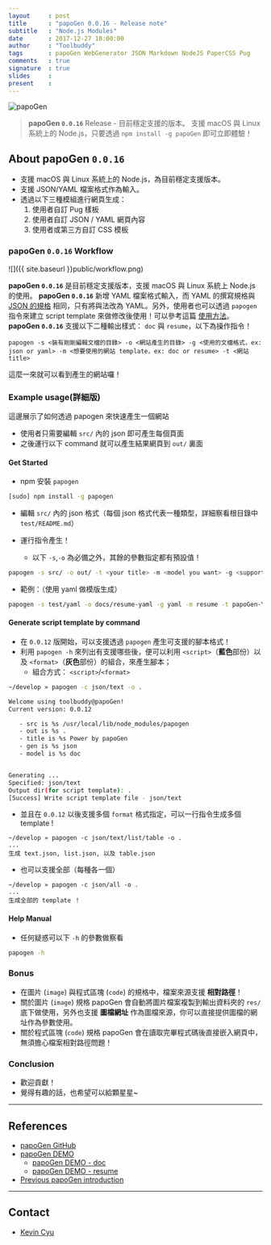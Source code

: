 ```yaml
---
layout     : post
title      : "papoGen 0.0.16 - Release note"
subtitle   : "Node.js Modules"
date       : 2017-12-27 18:00:00
author     : "Toolbuddy"
tags       : papoGen WebGenerator JSON Markdown NodeJS PaperCSS Pug
comments   : true
signature  : true
slides     : 
present    : 
---
```


![papoGen](https://i.imgur.com/ts1PC5b.png)

> **papoGen `0.0.16`** Release - 目前穩定支援的版本。
> 支援 macOS 與 Linux 系統上的 Node.js，只要透過 `npm install -g papoGen` 即可立即體驗！

## About papoGen `0.0.16`

* 支援 macOS 與 Linux 系統上的 Node.js，為目前穩定支援版本。
* 支援 JSON/YAML 檔案格式作為輸入。
* 透過以下三種模組進行網頁生成：
    1. 使用者自訂 Pug 樣板
    2. 使用者自訂 JSON / YAML 網頁內容
    3. 使用者或第三方自訂 CSS 模板

### papoGen `0.0.16` Workflow

![]({{ site.baseurl }}public/workflow.png)

**papoGen `0.0.16`** 是目前穩定支援版本，支援 macOS 與 Linux 系統上 Node.js 的使用。
**papoGen `0.0.16`** 新增 YAML 檔案格式輸入，而 YAML 的撰寫規格與 [JSON 的規格]((https://github.com/toolbuddy/papoGen/tree/master/test/json)) 相同，只有將與法改為 YAML。另外，使用者也可以透過 `papogen` 指令來建立 script template 來做修改後使用！可以參考這篇 [使用方法](https://github.com/toolbuddy/papoGen/blob/master/example/README.md#generate-script-template-by-command)。
**papoGen `0.0.16`** 支援以下二種輸出樣式： `doc` 與 `resume`，以下為操作指令！
```
papogen -s <裝有剛剛編輯文檔的目錄> -o <網站產生的目錄> -g <使用的文檔格式，ex: json or yaml> -m <想要使用的網站 template，ex: doc or resume> -t <網站 title>
```
這麼一來就可以看到產生的網站囉！

### Example usage(詳細版)

這邊展示了如何透過 papogen 來快速產生一個網站

* 使用者只需要編輯 `src/` 內的 json 即可產生每個頁面
* 之後運行以下 command 就可以產生結果網頁到 `out/` 裏面


#### Get Started

* npm 安裝 `papogen` 
```bash
[sudo] npm install -g papogen
```

* 編輯 `src/` 內的 json 格式（每個 json 格式代表一種類型，詳細察看根目錄中 `test/README.md`）

* 運行指令產生！
    * 以下 `-s`,`-o` 為必備之外，其餘的參數指定都有預設值！
```bash
papogen -s src/ -o out/ -t <your title> -m <model you want> -g <support format>
```

* 範例：（使用 yaml 做模版生成）
```bash
papogen -s test/yaml -o docs/resume-yaml -g yaml -m resume -t papoGen-YAML
```

#### Generate script template by command

* 在 `0.0.12` 版開始，可以支援透過 `papogen` 產生可支援的腳本格式！
* 利用 `papogen -h` 來列出有支援哪些後，便可以利用 `<script>`（**藍色**部份）以及 `<format>`（**灰色**部份）的組合，來產生腳本；
    * 組合方式： `<script>`/`<format>`

```bash
~/develop » papogen -c json/text -o .

Welcome using toolbuddy@papoGen!
Current version: 0.0.12

   - src is %s /usr/local/lib/node_modules/papogen
   - out is %s .
   - title is %s Power by papoGen
   - gen is %s json
   - model is %s doc


Generating ...
Specified: json/text
Output dir(for script template): .
[Success] Write script template file - json/text
```


* 並且在 `0.0.12` 以後支援多個 `format` 格式指定，可以一行指令生成多個 template !
```
~/develop » papogen -c json/text/list/table -o .
...
生成 text.json, list.json, 以及 table.json
```
* 也可以支援全部（每種各一個）
```
~/develop » papogen -c json/all -o .
...
生成全部的 template ！
```


#### Help Manual

* 任何疑惑可以下 `-h` 的參數做察看
```bash
papogen -h
```

### Bonus

* 在圖片 (`image`) 與程式區塊 (`code`) 的規格中，檔案來源支援 **相對路徑**！
* 關於圖片 (`image`) 規格
papoGen 會自動將圖片檔案複製到輸出資料夾的 `res/` 底下做使用，另外也支援 **圖檔網址** 作為圖檔來源，你可以直接提供圖檔的網址作為參數使用。
* 關於程式區塊 (`code`) 規格
papoGen 會在讀取完畢程式碼後直接嵌入網頁中，無須擔心檔案相對路徑問題！

### Conclusion

* 歡迎貢獻！
* 覺得有趣的話，也希望可以給顆星星~

---
## References

* [papoGen GitHub](https://github.com/toolbuddy/papoGen)
* [papoGen DEMO](https://toolbuddy.github.io/papoGen/)
    * [papoGen DEMO - doc](https://toolbuddy.github.io/papoGen/doc)
    * [papoGen DEMO - resume](https://toolbuddy.github.io/papoGen/resume)
* [Previous papoGen introduction](https://toolbuddy.github.io/2017/12/18/papoGen/)

---
## Contact

* [Kevin Cyu](https://kevinbird61.github.io/Intro/)